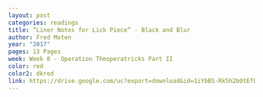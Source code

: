 ```yaml
---
layout: post
categories: readings
title: “Liner Notes for Lick Piece” - Black and Blur
author: Fred Moten
year: "2017"
pages: 13 Pages
week: Week 8 - Operation Theoperatricks Part II
color: red
color2: dkred
link: https://drive.google.com/uc?export=download&id=1iYbBS-Rk5h2b0tEfLteJfIOjk3xNg8lL
---
```

